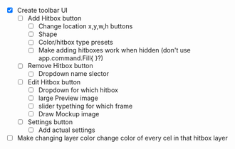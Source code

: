 - [x] Create toolbar UI
  - [ ] Add Hitbox button
    - [ ] Change location x,y,w,h buttons
    - [ ] Shape
    - [ ] Color/hitbox type presets
    - [ ] Make adding hitboxes work when hidden (don't use app.command.Fill{ }?)
  - [ ] Remove Hitbox button
    - [ ] Dropdown name slector
  - [ ] Edit Hitbox button
    - [ ] Dropdown for which hitbox
    - [ ] large Preview image
    - [ ] slider typething for which frame
    - [ ] Draw Mockup image
  - [ ] Settings button
    - [ ] Add actual settings
- [ ] Make changing layer color change color of every cel in that hitbox layer
